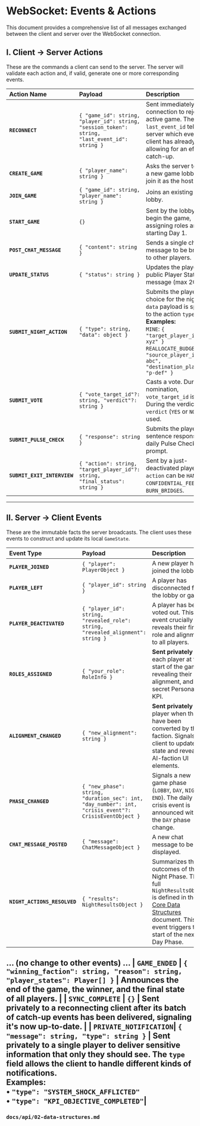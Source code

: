 # WebSocket: Events & Actions

This document provides a comprehensive list of all messages exchanged between the client and server over the WebSocket connection.

## I. Client → Server Actions

These are the commands a client can send to the server. The server will validate each action and, if valid, generate one or more corresponding events.

| Action Name | Payload | Description |
| :--- | :--- | :--- |
| **`RECONNECT`** | `{ "game_id": string, "player_id": string, "session_token": string, "last_event_id": string }` | Sent immediately upon connection to rejoin an active game. The `last_event_id` tells the server which events the client has already seen, allowing for an efficient catch-up. |
| **`CREATE_GAME`** | `{ "player_name": string }` | Asks the server to create a new game lobby and join it as the host. |
| **`JOIN_GAME`** | `{ "game_id": string, "player_name": string }` | Joins an existing game lobby. |
| **`START_GAME`** | `{}` | Sent by the lobby host to begin the game, assigning roles and starting Day 1. |
| **`POST_CHAT_MESSAGE`**| `{ "content": string }` | Sends a single chat message to be broadcast to other players. |
| **`UPDATE_STATUS`**| `{ "status": string }` | Updates the player's public Player Status message (max 20 chars). |
| **`SUBMIT_NIGHT_ACTION`**| `{ "type": string, "data": object }` | Submits the player's choice for the night. The `data` payload is specific to the action `type`. <br> **Examples:** <br> `MINE`: `{ "target_player_id": "p-xyz" }` <br> `REALLOCATE_BUDGET`: `{ "source_player_id": "p-abc", "destination_player_id": "p-def" }` |
| **`SUBMIT_VOTE`** | `{ "vote_target_id"?: string, "verdict"?: string }` | Casts a vote. During nomination, `vote_target_id` is used. During the verdict, `verdict` (`YES` or `NO`) is used. |
| **`SUBMIT_PULSE_CHECK`**| `{ "response": string }` | Submits the player's one-sentence response to the daily Pulse Check prompt. |
| **`SUBMIT_EXIT_INTERVIEW`**| `{ "action": string, "target_player_id"?: string, "final_status": string }` | Sent by a just-deactivated player. `action` can be `HANDOFF`, `CONFIDENTIAL_FEEDBACK`, or `BURN_BRIDGES`. |

---

## II. Server → Client Events

These are the immutable facts the server broadcasts. The client uses these events to construct and update its local `GameState`.


| Event Type | Payload | Description |
| :--- | :--- | :--- |
| **`PLAYER_JOINED`** | `{ "player": PlayerObject }` | A new player has joined the lobby. |
| **`PLAYER_LEFT`** | `{ "player_id": string }` | A player has disconnected from the lobby or game. |
| **`PLAYER_DEACTIVATED`** | `{ "player_id": string, "revealed_role": string, "revealed_alignment": string }` | A player has been voted out. This event crucially reveals their final role and alignment to all players. |
| **`ROLES_ASSIGNED`** | `{ "your_role": RoleInfo }` | **Sent privately** to each player at the start of the game, revealing their role, alignment, and secret Personal KPI. |
| **`ALIGNMENT_CHANGED`** | `{ "new_alignment": string }` | **Sent privately** to a player when they have been converted by the AI faction. Signals the client to update its state and reveal AI-faction UI elements. |
| **`PHASE_CHANGED`** | `{ "new_phase": string, "duration_sec": int, "day_number": int, "crisis_event"?: CrisisEventObject }` | Signals a new game phase (`LOBBY`, `DAY`, `NIGHT`, `END`). The daily crisis event is announced with the `DAY` phase change. |
| **`CHAT_MESSAGE_POSTED`**| `{ "message": ChatMessageObject }` | A new chat message to be displayed. |
| **`NIGHT_ACTIONS_RESOLVED`**| `{ "results": NightResultsObject }` | Summarizes the outcomes of the Night Phase. The full `NightResultsObject` is defined in the [Core Data Structures](./02-data-structures.md) document. This event triggers the start of the next Day Phase. |
... (no change to other events) ...
| **`GAME_ENDED`** | `{ "winning_faction": string, "reason": string, "player_states": Player[] }` | Announces the end of the game, the winner, and the final state of all players. |
| **`SYNC_COMPLETE`** | `{}` | **Sent privately** to a reconnecting client after its batch of catch-up events has been delivered, signaling it's now up-to-date. |
| **`PRIVATE_NOTIFICATION`**| `{ "message": string, "type": string }` | **Sent privately** to a single player to deliver sensitive information that only they should see. The `type` field allows the client to handle different kinds of notifications. <br> **Examples:** <br> • `"type": "SYSTEM_SHOCK_AFFLICTED"` <br> • `"type": "KPI_OBJECTIVE_COMPLETED"`|
---

### `docs/api/02-data-structures.md`
